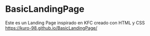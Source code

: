 # BasicLandingPage
Este es un Landing Page inspirado en KFC creado con HTML y CSS
https://kuro-98.github.io/BasicLandingPage/

